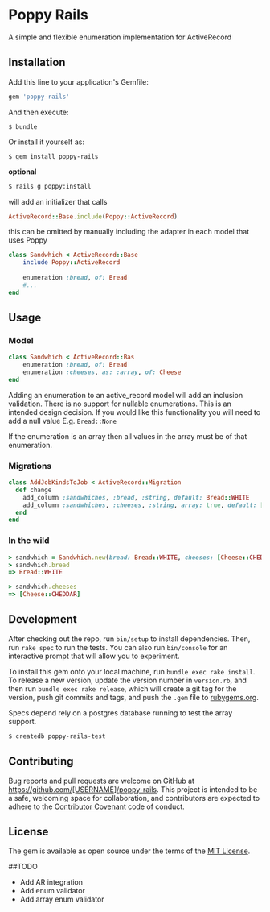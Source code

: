 # Poppy Rails

A simple and flexible enumeration implementation for ActiveRecord

## Installation

Add this line to your application's Gemfile:

```ruby
gem 'poppy-rails'
```

And then execute:

    $ bundle

Or install it yourself as:

    $ gem install poppy-rails

**optional**

```bash
$ rails g poppy:install
```

will add an initializer that calls

```ruby
ActiveRecord::Base.include(Poppy::ActiveRecord)
``` 

this can be omitted by manually including the adapter in each model that uses Poppy

```ruby
class Sandwhich < ActiveRecord::Base
	include Poppy::ActiveRecord
	
	enumeration :bread, of: Bread
	#...
end
```


## Usage


### Model
```ruby
class Sandwhich < ActiveRecord::Bas
	enumeration :bread, of: Bread
	enumeration :cheeses, as: :array, of: Cheese
end
```
Adding an enumeration to an active_record model will add an inclusion validation. There is no support for nullable enumerations. This is an intended design decision. If you would like this functionality you will need to add a null value
E.g. ` Bread::None `

If the enumeration is an array then all values in the array must be of that enumeration.

### Migrations

```ruby
class AddJobKindsToJob < ActiveRecord::Migration
  def change
    add_column :sandwhiches, :bread, :string, default: Bread::WHITE
    add_column :sandwhiches, :cheeses, :string, array: true, default: []
  end
end
```

### In the wild

```ruby
> sandwhich = Sandwhich.new(bread: Bread::WHITE, cheeses: [Cheese::CHEDDAR])
> sandwhich.bread
=> Bread::WHITE

> sandwhich.cheeses
=> [Cheese::CHEDDAR]
```


## Development

After checking out the repo, run `bin/setup` to install dependencies. Then, run `rake spec` to run the tests. You can also run `bin/console` for an interactive prompt that will allow you to experiment.

To install this gem onto your local machine, run `bundle exec rake install`. To release a new version, update the version number in `version.rb`, and then run `bundle exec rake release`, which will create a git tag for the version, push git commits and tags, and push the `.gem` file to [rubygems.org](https://rubygems.org).

Specs depend rely on a postgres database running to test the array support.

```bash
$ createdb poppy-rails-test
```

## Contributing

Bug reports and pull requests are welcome on GitHub at https://github.com/[USERNAME]/poppy-rails. This project is intended to be a safe, welcoming space for collaboration, and contributors are expected to adhere to the [Contributor Covenant](contributor-covenant.org) code of conduct.


## License

The gem is available as open source under the terms of the [MIT License](http://opensource.org/licenses/MIT).


##TODO
- Add AR integration
- Add enum validator
- Add array enum validator

